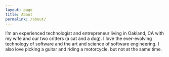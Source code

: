 ```yaml
---
layout: page
title: About
permalink: /about/
---
```

I’m an experienced technologist and entrepreneur living in Oakland, CA with my wife and our two critters (a cat and a dog). I love the ever-evolving technology of software and the art and science of software engineering. I also love picking a guitar and riding a motorcycle, but not at the same time.